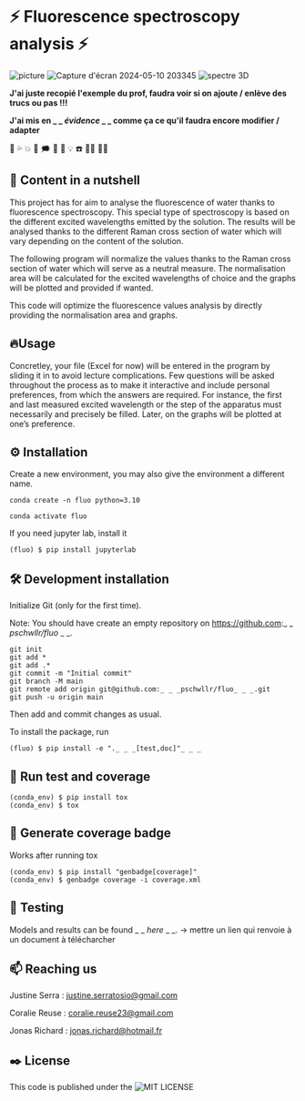 # ⚡ Fluorescence spectroscopy analysis ⚡

![picture](https://github.com/jojorichard/Fluorescence_Raman_normalisation/assets/160879372/22fd9a95-884a-421d-abfe-041311cd3af8)
![Capture d'écran 2024-05-10 203345](https://github.com/jojorichard/Fluorescence_Raman_normalisation/assets/160879372/6c230a04-e5e5-43e0-9218-f44ae51f7aee)
![spectre 3D](https://github.com/jojorichard/Fluorescence_Raman_normalisation/assets/160879372/894e23a3-ff94-4a60-85b4-d2d7a1648a05)

**J'ai juste recopié l'exemple du prof, faudra voir si on ajoute / enlève des trucs ou pas !!!**

**J'ai mis en _ _ _évidence_ _ _ comme ça ce qu'il faudra encore modifier / adapter**

💫 💦 💥 💯 🗯️ 🧭 🚨 💡 ☎️ 👩‍💻 👨‍💻

## 🎯 Content in a nutshell
This project has for aim to analyse the fluorescence of water thanks to fluorescence spectroscopy. This special type of spectroscopy is based on the different excited wavelengths emitted by the solution. The results will be analysed thanks to the different Raman cross section of water which will vary depending on the content of the solution. 

The following program will normalize the values thanks to the Raman cross section of water which will serve as a neutral measure. The normalisation area will be calculated for the excited wavelengths of choice and the graphs will be plotted and provided if wanted. 

This code will optimize the fluorescence values analysis by directly providing the normalisation area and graphs. 
## 🔥Usage
Concretley, your file (Excel for now) will be entered in the program by sliding it in to avoid lecture complications. Few questions will be asked throughout the process as to make it interactive and include personal preferences, from which the answers are required. For instance, the first and last measured excited wavelength or the step of the apparatus must necessarily and precisely be filled. Later, on the graphs will be plotted at one’s preference.  
## ⚙️ Installation
Create a new environment, you may also give the environment a different name.
```
conda create -n fluo python=3.10 
```
```
conda activate fluo
```
If you need jupyter lab, install it

```
(fluo) $ pip install jupyterlab
```
## 🛠️ Development installation
Initialize Git (only for the first time).

Note: You should have create an empty repository on https://github.com:_ _ _pschwllr/fluo_ _ _.
```
git init
git add * 
git add .*
git commit -m "Initial commit" 
git branch -M main
git remote add origin git@github.com:_ _ _pschwllr/fluo_ _ _.git 
git push -u origin main
```
Then add and commit changes as usual.

To install the package, run
```
(fluo) $ pip install -e "._ _ _[test,doc]"_ _ _
```
## 🔎 Run test and coverage
```
(conda_env) $ pip install tox
(conda_env) $ tox
```
## 🔌 Generate coverage badge
Works after running tox
```
(conda_env) $ pip install "genbadge[coverage]"
(conda_env) $ genbadge coverage -i coverage.xml
```
## 📄 Testing
Models and results can be found _ _ _here_ _ _. -> mettre un lien qui renvoie à un document à télécharcher
## 📫 Reaching us 
Justine Serra : justine.serratosio@gmail.com

Coralie Reuse : coralie.reuse23@gmail.com

Jonas Richard : jonas.richard@hotmail.fr
## ✒️ License
This code is published under the ![MIT LICENSE](https://github.com/jojorichard/Fluorescence_Raman_normalisation/blob/main/LICENSE)
